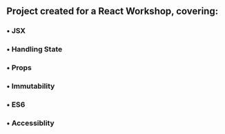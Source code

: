## Project created for a React Workshop, covering:
### • JSX
### • Handling State 
### • Props
### • Immutability 
### • ES6 
### • Accessiblity 